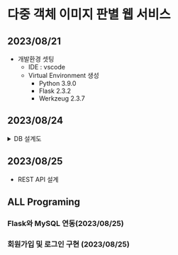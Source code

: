 # 다중 객체 이미지 판별 웹 서비스

## 2023/08/21
- 개발환경 셋팅
    - IDE : vscode
    - Virtual Environment 생성
        - Python 3.9.0
        - Flask 2.3.2
        - Werkzeug 2.3.7
## 2023/08/24
<details>
    <summary> DB 설계도  </summary>
    <img src="https://github.com/honeydanji/Team_Project/assets/129818881/4b86ac13-a64f-40b4-a4da-5226c2ef80fa"/>
</details>

## 2023/08/25
- REST API 설계


## ALL Programing
### Flask와 MySQL 연동(2023/08/25)
>>
### 회원가입 및 로그인 구현 (2023/08/25)
>>


